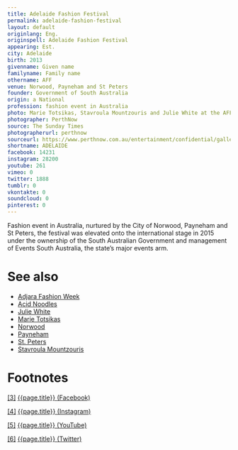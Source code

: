 ```yaml
---
title: Adelaide Fashion Festival
permalink: adelaide-fashion-festival
layout: default
originlang: Eng.
originspell: Adelaide Fashion Festival
appearing: Est.
city: Adelaide
birth: 2013
givenname: Given name
familyname: Family name
othername: AFF
venue: Norwood, Payneham and St Peters
founder: Government of South Australia
origin: a National
profession: fashion event in Australia
photo: Marie Totsikas, Stavroula Mountzouris and Julie White at the AFF opening night at Government House
photographer: PerthNow
source: The Sunday Times
photographerurl: perthnow
sourceurl: https://www.perthnow.com.au/entertainment/confidential/gallery-fashion-fest-takes-adelaide-ng-60a65860e5142597fa09d257aafd08db
shortname: ADELAIDE
facebook: 14231
instagram: 28200
youtube: 261
vimeo: 0
twitter: 1888
tumblr: 0
vkontakte: 0
soundcloud: 0
pinterest: 0
---
```


Fashion event in Australia, nurtured by the City of Norwood, Payneham and St Peters, the festival was elevated onto the international stage in 2015 under the ownership of the South Australian Government and management of Events South Australia, the state’s major events arm.


# See also

+ [Adjara Fashion Week](adjara-fashion-week)
+ [Acid Noodles](acid-noodles)
+ [Julie White](julie-white)
+ [Marie Totsikas](marie-totsikas)
+ [Norwood](norwood)
+ [Payneham](payneham)
+ [St. Peters](st-peters)
+ [Stavroula Mountzouris](stavroula-mountzouris)

# Footnotes

[[3]](#a3) <span id="f3"></span> [{{page.title}} (Facebook)](https://www.facebook.com/pg/AdlFashionFest/community/?ref=page_internal)

[[4]](#a4) <span id="f4"></span> [{{page.title}} (Instagram)](https://www.instagram.com/adlfashionfest/?hl=ru)

[[5]](#a5) <span id="f5"></span> [{{page.title}} (YouTube)](https://www.youtube.com/channel/UCsSaeqeoxILhiV4mZ24XBDQ)

[[6]](#a6) <span id="f6"></span> [{{page.title}} (Twitter)](https://twitter.com/ADLFashionFest)

